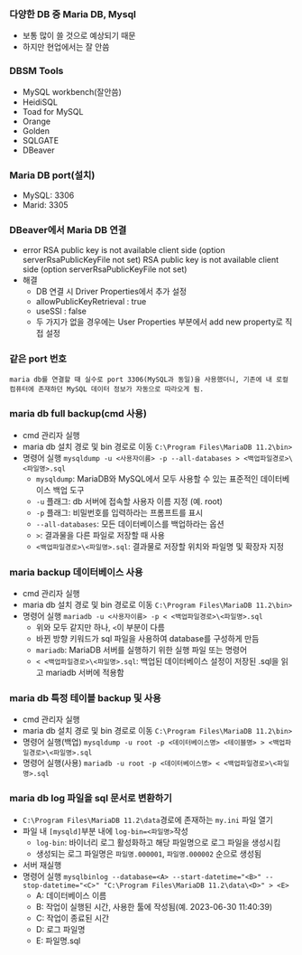 ### 다양한 DB 중 Maria DB, Mysql
- 보통 많이 쓸 것으로 예상되기 때문
- 하지만 현업에서는 잘 안씀

### DBSM Tools
- MySQL workbench(잘안씀)
- HeidiSQL
- Toad for MySQL
- Orange
- Golden
- SQLGATE
- DBeaver

### Maria DB port(설치)
- MySQL: 3306
- Marid: 3305

### DBeaver에서 Maria DB 연결
- error
    RSA public key is not available client side (option serverRsaPublicKeyFile not set) RSA public key is not available client side (option serverRsaPublicKeyFile not set)
- 해결
  - DB 연결 시 Driver Properties에서 추가 설정
  - allowPublicKeyRetrieval : true
  - useSSl : false
  - 두 가지가 없을 경우에는 User Properties 부분에서 add new property로 직접 설정

### 같은 port 번호
    maria db를 연결할 때 실수로 port 3306(MySQL과 동일)을 사용했더니, 기존에 내 로컬 컴퓨터에 존재하던 MySQL 데이터 정보가 자동으로 따라오게 됨.

### maria db full backup(cmd 사용)
- cmd 관리자 실행
- maria db 설치 경로 및 bin 경로로 이동
    `C:\Program Files\MariaDB 11.2\bin>`
- 명령어 실행
    `mysqldump -u <사용자이름> -p --all-databases > <백업파일경로>\<파일명>.sql`
    - `mysqldump`: MariaDB와 MySQL에서 모두 사용할 수 있는 표준적인 데이터베이스 백업 도구
    - `-u` 플래그: db 서버에 접속할 사용자 이름 지정 (예. root)
    - `-p` 플래그: 비밀번호를 입력하라는 프롬프트를 표시
    - `--all-databases`: 모든 데이터베이스를 백업하라는 옵션
    - `>`: 결과물을 다른 파일로 저장할 때 사용
    - `<백업파일경로>\<파일명>.sql`: 결과물로 저장할 위치와 파일명 및 확장자 지정

### maria backup 데이터베이스 사용
- cmd 관리자 실행
- maria db 설치 경로 및 bin 경로로 이동
    `C:\Program Files\MariaDB 11.2\bin>`
- 명령어 실행
    `mariadb -u <사용자이름> -p < <백업파일경로>\<파일명>.sql`
    - 위와 모두 같지만 하나, `<`이 부분이 다름
    - 바뀐 방향 키워드가 sql 파일을 사용하여 database를 구성하게 만듬
    - `mariadb`: MariaDB 서버를 실행하기 위한 실행 파일 또는 명령어
    - `< <백업파일경로>\<파일명>.sql`: 백업된 데이터베이스 설정이 저장된 .sql을 읽고 mariadb 서버에 적용함

### maria db 특정 테이블 backup 및 사용
- cmd 관리자 실행
- maria db 설치 경로 및 bin 경로로 이동
    `C:\Program Files\MariaDB 11.2\bin>`
- 명령어 실행(백업)
    `mysqldump -u root -p <데이터베이스명> <테이블명> > <백업파일경로>\<파일명>.sql`
- 명령어 실행(사용)
    `mariadb -u root -p <데이터베이스명> < <백업파일경로>\<파일명>.sql`

### maria db log 파일을 sql 문서로 변환하기
- `C:\Program Files\MariaDB 11.2\data`경로에 존재하는 `my.ini` 파일 열기
- 파일 내 `[mysqld]`부분 내에 `log-bin=<파일명>`작성
  - `log-bin`: 바이너리 로그 활성화하고 해당 파일명으로 로그 파일을 생성시킴
  - 생성되는 로그 파일명은 `파일명.000001`, `파일명.000002` 순으로 생성됨
- 서버 재실행
- 명령어 실행
    `mysqlbinlog --database=<A> --start-datetime="<B>" --stop-datetime="<C>" "C:\Program Files\MariaDB 11.2\data\<D>" > <E>`
    - A: 데이터베이스 이름
    - B: 작업이 실행된 시간, 사용한 툴에 작성됨(예. 2023-06-30 11:40:39)
    - C: 작업이 종료된 시간
    - D: 로그 파일명
    - E: 파일명.sql